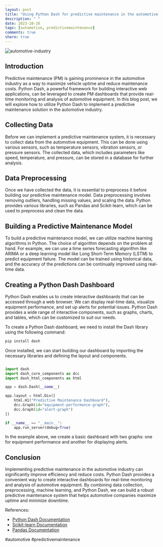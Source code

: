 ```yaml
---
layout: post
title: "Using Python Dash for predictive maintenance in the automotive industry"
description: " "
date: 2023-10-26
tags: [automotive, predictivemaintenance]
comments: true
share: true
---
```


![automotive-industry](https://example.com/automotive-industry.png)

## Introduction
Predictive maintenance (PM) is gaining prominence in the automotive industry as a way to maximize vehicle uptime and reduce maintenance costs. Python Dash, a powerful framework for building interactive web applications, can be leveraged to create PM dashboards that provide real-time monitoring and analysis of automotive equipment. In this blog post, we will explore how to utilize Python Dash to implement a predictive maintenance solution in the automotive industry.

## Collecting Data
Before we can implement a predictive maintenance system, it is necessary to collect data from the automotive equipment. This can be done using various sensors, such as temperature sensors, vibration sensors, or pressure sensors. The collected data, which includes parameters like speed, temperature, and pressure, can be stored in a database for further analysis.

## Data Preprocessing
Once we have collected the data, it is essential to preprocess it before building our predictive maintenance model. Data preprocessing involves removing outliers, handling missing values, and scaling the data. Python provides various libraries, such as Pandas and Scikit-learn, which can be used to preprocess and clean the data.

## Building a Predictive Maintenance Model
To build a predictive maintenance model, we can utilize machine learning algorithms in Python. The choice of algorithm depends on the problem at hand. For example, we can use a time series forecasting algorithm like ARIMA or a deep learning model like Long Short-Term Memory (LSTM) to predict equipment failure. The model can be trained using historical data, and the accuracy of the predictions can be continually improved using real-time data.

## Creating a Python Dash Dashboard
Python Dash enables us to create interactive dashboards that can be accessed through a web browser. We can display real-time data, visualize equipment performance, and set up alerts for potential issues. Python Dash provides a wide range of interactive components, such as graphs, charts, and tables, which can be customized to suit our needs.

To create a Python Dash dashboard, we need to install the Dash library using the following command:

```python
pip install dash
```

Once installed, we can start building our dashboard by importing the necessary libraries and defining the layout and components.

```python

import dash
import dash_core_components as dcc
import dash_html_components as html

app = dash.Dash(__name__)

app.layout = html.Div([
    html.H1("Predictive Maintenance Dashboard"),
    dcc.Graph(id="equipment-performance-graph"),
    dcc.Graph(id="alert-graph")
])

if __name__ == "__main__":
    app.run_server(debug=True)

```

In the example above, we create a basic dashboard with two graphs: one for equipment performance and another for displaying alerts.

## Conclusion
Implementing predictive maintenance in the automotive industry can significantly improve efficiency and reduce costs. Python Dash provides a convenient way to create interactive dashboards for real-time monitoring and analysis of automotive equipment. By combining data collection, preprocessing, machine learning, and Python Dash, we can build a robust predictive maintenance system that helps automotive companies maximize uptime and minimize downtime.

References:
- [Python Dash Documentation](https://dash.plot.ly/)
- [Scikit-learn Documentation](https://scikit-learn.org/)
- [Pandas Documentation](https://pandas.pydata.org/) 

#automotive #predictivemaintenance